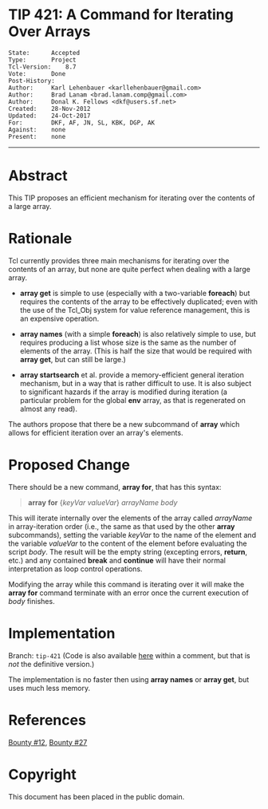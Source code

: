 # TIP 421: A Command for Iterating Over Arrays
	State:		Accepted
	Type:		Project
	Tcl-Version:	8.7
	Vote:		Done
	Post-History:
	Author:		Karl Lehenbauer <karllehenbauer@gmail.com>
	Author:		Brad Lanam <brad.lanam.comp@gmail.com>
	Author:		Donal K. Fellows <dkf@users.sf.net>
	Created:	28-Nov-2012
	Updated:	24-Oct-2017
	For:		DKF, AF, JN, SL, KBK, DGP, AK
	Against:	none
	Present:	none
-----

# Abstract

This TIP proposes an efficient mechanism for iterating over the contents of a
large array.

# Rationale

Tcl currently provides three main mechanisms for iterating over the contents
of an array, but none are quite perfect when dealing with a large array.

 * **array get** is simple to use \(especially with a two-variable
   **foreach**\) but requires the contents of the array to be effectively
   duplicated; even with the use of the Tcl\_Obj system for value reference
   management, this is an expensive operation.

 * **array names** \(with a simple **foreach**\) is also relatively simple
   to use, but requires producing a list whose size is the same as the number
   of elements of the array. \(This is half the size that would be required
   with **array get**, but can still be large.\)

 * **array startsearch** et al. provide a memory-efficient general iteration
   mechanism, but in a way that is rather difficult to use. It is also subject
   to significant hazards if the array is modified during iteration \(a
   particular problem for the global **env** array, as that is regenerated
   on almost any read\).

The authors propose that there be a new subcommand of **array** which allows
for efficient iteration over an array's elements.

# Proposed Change

There should be a new command, **array for**, that has this syntax:

 > **array** **for** \{_keyVar_ _valueVar_\} _arrayName_ _body_

This will iterate internally over the elements of the array called
_arrayName_ in array-iteration order \(i.e., the same as that used by the
other **array** subcommands\), setting the variable _keyVar_ to the name of
the element and the variable _valueVar_ to the content of the element before
evaluating the script _body_. The result will be the empty string \(excepting
errors, **return**, etc.\) and any contained **break** and **continue**
will have their normal interpretation as loop control operations.

Modifying the array while this command is iterating over it will make the
**array for** command terminate with an error once the current execution of
_body_ finishes.

# Implementation

Branch: `tip-421` (Code is also available
[here](https://github.com/flightaware/Tcl-bounties/issues/12) within a
comment, but that is _not_ the definitive version.)

The implementation is no faster then using **array names** or
**array get**, but uses much less memory.

# References

[Bounty #12](https://github.com/flightaware/Tcl-bounties/issues/12),
[Bounty #27](https://github.com/flightaware/Tcl-bounties/issues/27)

# Copyright

This document has been placed in the public domain.

